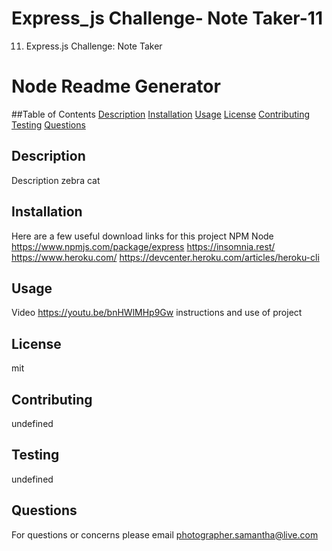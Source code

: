 # Express_js Challenge- Note Taker-11
 11. Express.js Challenge: Note Taker
# Node Readme Generator
##Table of Contents 
[Description](#description)
[Installation](#installation)
[Usage](#usage)
[License](#license)
[Contributing](#contributing)
[Testing](#testing)
[Questions](#questions)
## Description 
Description zebra cat
## Installation 
Here are a few useful download links for this project 
NPM
Node
https://www.npmjs.com/package/express
https://insomnia.rest/
https://www.heroku.com/
https://devcenter.heroku.com/articles/heroku-cli

## Usage
Video https://youtu.be/bnHWlMHp9Gw  instructions and use of project
## License
mit
## Contributing
undefined
## Testing
undefined
## Questions 
For questions or concerns please email photographer.samantha@live.com
